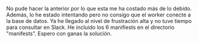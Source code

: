 No pude hacer la anterior por lo que esta me ha costado más de lo debido. Además, lo he estado intentando pero no consigo que el worker conecte a la base de datos. 
Ya he llegado al nivel de frustración alta y no tuve tiempo para consultar en Slack.
He incluido los 6 manifiests en el directorio "manifests". Espero con ganas la solución. 
